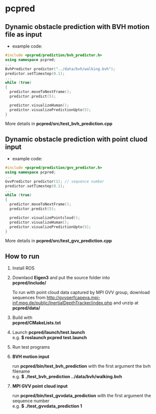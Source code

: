 # pcpred

## Dynamic obstacle prediction with BVH motion file as input

* example code:
```c++
#include <pcpred/prediction/bvh_predictor.h>
using namespace pcpred;
...
BvhPredictor predictor("../data/bvh/walking.bvh");
predictor.setTimestep(0.1);
...
while (true)
{
  predictor.moveToNextFrame();
  predictor.predict(5);

  predictor.visualizeHuman();
  predictor.visualizePredictionUpto(5);
}
```

More details in **pcpred/src/test_bvh_prediction.cpp**

## Dynamic obstacle prediction with point cluod input

* example code:
```c++
#include <pcpred/prediction/gvv_predictor.h>
using namespace pcpred;
...
GvvPredictor predictor(1); // sequence number
predictor.setTimestep(0.1);
...
while (true)
{
  predictor.moveToNextFrame();
  predictor.predict(5);

  predictor.visualizePointcloud();
  predictor.visualizeHuman();
  predictor.visualizePredictionUpto(5);
}
```

More details in **pcpred/src/test_gvv_prediction.cpp**

## How to run

1. Install ROS

2. Downlaod **Eigen3**
   and put the source folder into  
     **pcpred/include/**

   To run with point cloud data captured by MPI GVV group,
   download sequences from http://gvvperfcapeva.mpi-inf.mpg.de/public/InertialDepthTracker/index.php
   and unzip at  
     **pcpred/data/**

3. Build with  
     **pcpred/CMakeLists.txt**

4. Launch **pcpred/launch/test.launch**  
   e.g.  **$ roslaunch pcpred test.launch**

5. Run test programs

  1. **BVH motion input**

     run **pcpred/bin/test_bvh_prediction**
     with the first argument the bvh filename  
     e.g.  **$ ./test_bvh_prediction ../data/bvh/walking.bvh**

  2. **MPI GVV point cloud input**

     run **pcpred/bin/test_gvvdata_prediction**
     with the first argument the sequence number  
     e.g.  **$ ./test_gvvdata_prediction 1**

